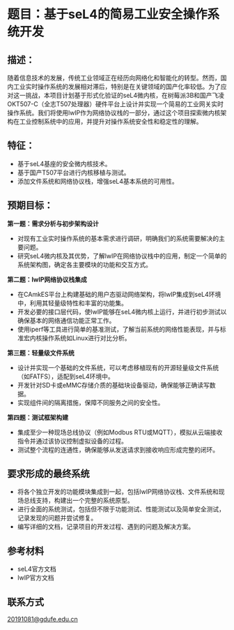 # 题目：基于seL4的简易工业安全操作系统开发

## 描述：
随着信息技术的发展，传统工业领域正在经历向网络化和智能化的转型。然而，国内工业实时操作系统的发展相对滞后，特别是在关键领域的国产化率较低。为了应对这一挑战，本项目计划基于形式化验证的seL4微内核，在树莓派3B和国产飞凌OKT507-C（全志T507处理器）硬件平台上设计并实现一个简易的工业网关实时操作系统。我们将使用lwIP作为网络协议栈的一部分，通过这个项目探索微内核架构在工业控制系统中的应用，并提升对操作系统安全性和稳定性的理解。

## 特征：
- 基于seL4基座的安全微内核技术。
- 基于国产T507平台进行内核移植与测试。
- 添加文件系统和网络协议栈，增强seL4基本系统的可用性。

## 预期目标：

**第一题：需求分析与初步架构设计**
- 对现有工业实时操作系统的基本需求进行调研，明确我们的系统需要解决的主要问题。
- 研究seL4微内核及其优势，了解lwIP在网络协议栈中的应用，制定一个简单的系统架构图，确定各主要模块的功能和交互方式。

**第二题：lwIP网络协议栈集成**
- 在CAmkES平台上构建基础的用户态驱动网络架构，将lwIP集成到seL4环境中，利用其轻量级特性和丰富的功能集。
- 开发必要的接口层代码，使lwIP能够在seL4微内核上运行，并进行初步测试以确保基本的网络通信功能正常工作。
- 使用iperf等工具进行简单的基准测试，了解当前系统的网络性能表现，并与标准宏内核操作系统如Linux进行对比分析。

**第三题：轻量级文件系统**
- 设计并实现一个基础的文件系统，可以考虑移植现有的开源轻量级文件系统（如FATFS），适配到seL4环境中。
- 开发针对SD卡或eMMC存储介质的基础块设备驱动，确保能够正确读写数据。
- 实现组件间的隔离措施，保障不同服务之间的安全性。

**第四题：测试框架构建**
- 集成至少一种现场总线协议（例如Modbus RTU或MQTT），模拟从云端接收指令并通过该协议控制虚拟设备的过程。
- 测试整个流程的连通性，确保能够从发送请求到接收响应形成完整的闭环。

## 要求形成的最终系统
- 将各个独立开发的功能模块集成到一起，包括lwIP网络协议栈、文件系统和现场总线支持，构建出一个完整的系统原型。
- 进行全面的系统测试，包括但不限于功能测试、性能测试以及简单安全测试，记录发现的问题并尝试修复。
- 编写详细的文档，记录项目的开发过程、遇到的问题及解决方案。

## 参考材料
- seL4官方文档
- lwIP官方文档

## 联系方式

20191081@gdufe.edu.cn
